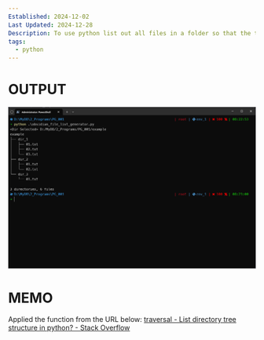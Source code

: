 ```yaml
---
Established: 2024-12-02
Last Updated: 2024-12-28
Description: To use python list out all files in a folder so that the table can be directly copied and pasted to Obsidian notes.
tags:
  - python
---
```

# OUTPUT
![](execution.png)

# MEMO
Applied the function from the URL below:
[traversal - List directory tree structure in python? - Stack Overflow](https://stackoverflow.com/questions/9727673/list-directory-tree-structure-in-python)